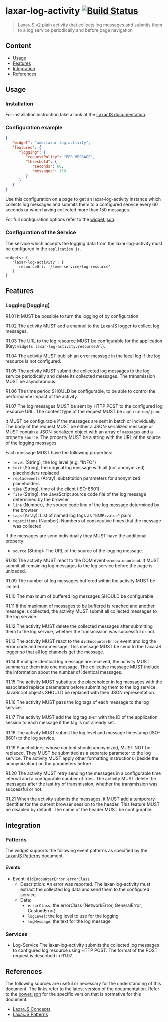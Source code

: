 # laxar-log-activity [![Build Status](https://travis-ci.org/LaxarJS/ax-log-activity.svg?branch=master)](https://travis-ci.org/LaxarJS/ax-log-activity)

> LaxarJS v2 plain activity that collects log messages and submits them to a log service periodically and before page navigation


## Content

* [Usage](#usage)
* [Features](#features)
* [Integration](#integration)
* [References](#references)


## Usage

### Installation

For installation instruction take a look at the [LaxarJS documentation](https://github.com/LaxarJS/laxar/blob/master/docs/manuals/installing_widgets.md).


### Configuration example

```json
{
   "widget": "amd:laxar-log-activity",
   "features": {
      "logging": {
         "requestPolicy": "PER_MESSAGE",
         "threshold": {
            "seconds": 60,
            "messages": 150
         }
      }
   }
}
```

Use this configuration on a page to get an laxar-log-activity instance which collects log messages and submits them to a configured service every 60 seconds or when having collected more than 150 messages.

For full configuration options refer to the [widget.json](widget.json).


### Configuration of the Service

The service which accepts the logging data from the laxar-log-activity must be configured in the `application.js`.

```
widgets: {
   'laxar-log-activity': {
      resourceUrl: '/some-service/log-resource'
   }
}
```


## Features

### Logging [logging]

R1.01 It MUST be possible to turn the logging of by configuration.

R1.02 The activity MUST add a channel to the LaxarJS logger to collect log messages.

R1.03 The URL to the log resource MUST be configurable for the application (Key: `widgets.laxar-log-activity.resourceUrl`).

R1.04 The activity MUST publish an error message in the local log if the log resource is not configured.

R1.05 The activity MUST submit the collected log messages to the log service periodically and delete its collected messages.
The transmission MUST be asynchronous.

R1.06 The time period SHOULD be configurable, to be able to control the performance impact of the activity.

R1.07 The log messages MUST be sent by HTTP POST to the configured log resource URL.
The content type of the request MUST be `application/json`.

It MUST be configurable if the messages are sent in batch or individually.
The body of the request MUST be either a JSON-serialized message or MUST contain a JSON-serialized object with an array of `messages` and a property `source`.
The property MUST be a string with the URL of the source of the logging messages.

Each message MUST have the following properties:

  - `level` (String), the log level (e.g. "INFO")
  - `text` (String), the original log message with all (not anonymized) placeholders replaced
  - `replacements` (Array<String>), substitution parameters for anonymized placeholders
  - `time` (String), time of the client (ISO-8601)
  - `file` (String), the JavaScript source code file of the log message determined by the browser
  - `line` (Number), the source code line of the log message determined by the browser
  - `tags` (Array<String>): List of named log tags as `"NAME:value"` pairs
  - `repetitions` (Number): Numbers of consecutive times that the message was collected

If the messages are send individually they MUST have the additional property:
  - `source` (String): The URL of the source of the logging message.

R1.08 The activity MUST react to the DOM event `window.onunload`.
It MUST submit all remaining log messages to the log service before the page is unloaded.

R1.09 The number of log messages buffered within the activity MUST be limited.

R1.10 The maximum of buffered log messages SHOULD be configurable.

R1.11 If the maximum of messages to be buffered is reached and another message is collected, the activity MUST submit all collected messages to the log service.

R1.12 The activity MUST delete the collected messages after submitting them to the log service, whether the transmission was successful or not.

R1.13 The activity MUST react to the `didEncounterError` event and log the error code and error message.
This message MUST be send to the LaxarJS logger so that all log channels get the message.

R1.14 If multiple identical log message are received, the activity MUST summarize them into one message.
The collective message MUST include the information about the number of identical messages.

R1.15 The activity MUST substitute the placeholder in log messages with the associated replace parameters before submitting them to the log service.
JavaScript objects SHOULD be replaced with their JSON representation.

R1.16 The activity MUST pass the log tags of each message to the log service.

R1.17 The activity MUST add the log tag `INST` with the ID of the application session to each message if the tag is not already set.

R1.18 The activity MUST submit the log level and message timestamp (ISO-8601) to the log service.

R1.19 Placeholders, whose content should anonymized, MUST NOT be replaced.
They MUST be submitted as a separate parameter to the log service.
The activity MUST apply other formatting instructions (beside the anonymization) on the parameters before.

R1.20 The activity MUST retry sending the messages in a configurable time interval and a configurable number of tries.
The activity MUST delete the messages after the last try of transmission, whether the transmission was successful or not.

R1.21 When the activity submits the messages, it MUST add a temporary identifier for the current browser session to the header.
This feature MUST be disabled by default.
The name of the header MUST be configurable.


## Integration

### Patterns

The widget supports the following event patterns as specified by the [LaxarJS Patterns] document.


#### Events

* Event: `didEncounterError.errorClass`
   * Description: An error was reported.
   The laxar-log-activity must extract the collected log data and send them to the configured service.
   * Data:
     * `errorClass`: the errorClass (NetworkError, GeneralError, CustomError)
     * `logLevel`: the log level to use for the logging
     * `logMessage`: the text for the log message


### Services

* Log-Service
  The laxar-log-activity submits the collected log messages to configured log resource using HTTP POST.
  The format of the POST request is described in R1.07.


## References

The following sources are useful or necessary for the understanding of this document.
The links refer to the latest version of the documentation.
Refer to the [bower.json](bower.json)  for the specific version that is normative for this document.

* [LaxarJS Concepts]
* [LaxarJS Patterns]

[LaxarJS Concepts]: https://github.com/LaxarJS/laxar/blob/master/docs/concepts.md "LaxarJS Concepts"
[LaxarJS Patterns]: https://github.com/LaxarJS/laxar_patterns/blob/master/docs/index.md "LaxarJS Patterns"

